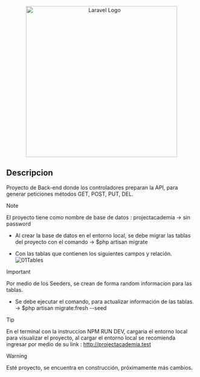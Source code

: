 <p align="center"><a href="https://laravel.com" target="_blank"><img src="https://raw.githubusercontent.com/laravel/art/master/logo-lockup/5%20SVG/2%20CMYK/1%20Full%20Color/laravel-logolockup-cmyk-red.svg" width="400" alt="Laravel Logo"></a></p>


## Descripcion 

Proyecto de Back-end donde los controladores preparan la API, para generar peticiones métodos GET, POST, PUT, DEL.

> [!NOTE]
El proyecto tiene como nombre de base de datos : projectacademia -> sin password
- Al crear la base de datos en el entorno local, se debe migrar las tablas del proyecto con el comando -> $php artisan migrate

- Con las tablas que contienen los siguientes campos y relación.
![01Tables](https://github.com/JsMendoza13/academia-backend/assets/123784036/2de07929-08dc-43a2-a92e-6327e0583d00)

> [!IMPORTANT]
> Por medio de los Seeders, se crean de forma random informacion para las tablas.
- Se debe ejecutar el comando, para actualizar información de las tablas. -> $php artisan migrate:fresh --seed


>[!TIP]
>En el terminal con la instruccion NPM RUN DEV, cargaria el entorno local para visualizar el proyecto,
>al cargar el entorno local se recomienda ingresar por medio de su link : http://projectacademia.test

>[!WARNING]
>Esté proyecto, se encuentra en construcción, próximamente más cambios.

